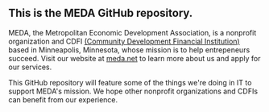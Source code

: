 ## This is the MEDA GitHub repository.

MEDA, the Metropolitan Economic Development Association, is a nonprofit organization and CDFI [\(Community Development Financial Institution\)](https://www.cdfifund.gov/) based in Minneapolis, Minnesota, whose mission is to help entrepeneurs succeed. Visit our website at [meda.net](https://www.meda.net) to learn more about us and apply for our services.

This GitHub repository will feature some of the things we're doing in IT to support MEDA's mission. We hope other nonprofit organizations and CDFIs can benefit from our experience.
